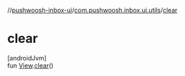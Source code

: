 //[pushwoosh-inbox-ui](../../index.md)/[com.pushwoosh.inbox.ui.utils](index.md)/[clear](clear.md)

# clear

[androidJvm]\
fun [View](https://developer.android.com/reference/kotlin/android/view/View.html).[clear](clear.md)()
